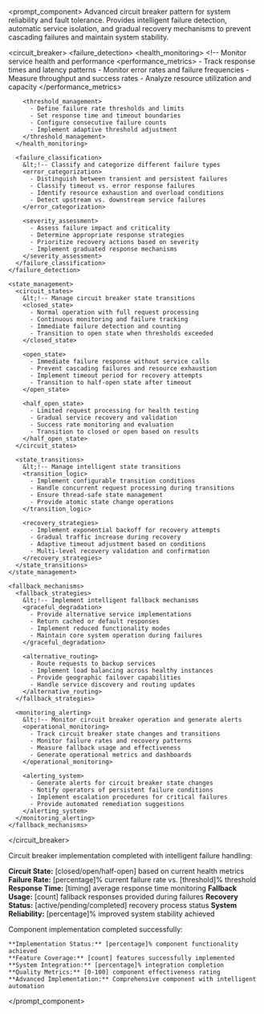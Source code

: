 <prompt_component>
  <step name="Circuit Breaker Pattern Implementation">
    <description>
Advanced circuit breaker pattern for system reliability and fault tolerance. Provides intelligent failure detection, automatic service isolation, and gradual recovery mechanisms to prevent cascading failures and maintain system stability.
    </description>
  </step>

  <circuit_breaker>
    <failure_detection>
      <health_monitoring>
        &lt;!-- Monitor service health and performance 
        <performance_metrics>
          - Track response times and latency patterns
          - Monitor error rates and failure frequencies
          - Measure throughput and success rates
          - Analyze resource utilization and capacity
        </performance_metrics>
        
        <threshold_management>
          - Define failure rate thresholds and limits
          - Set response time and timeout boundaries
          - Configure consecutive failure counts
          - Implement adaptive threshold adjustment
        </threshold_management>
      </health_monitoring>
      
      <failure_classification>
        &lt;!-- Classify and categorize different failure types 
        <error_categorization>
          - Distinguish between transient and persistent failures
          - Classify timeout vs. error response failures
          - Identify resource exhaustion and overload conditions
          - Detect upstream vs. downstream service failures
        </error_categorization>
        
        <severity_assessment>
          - Assess failure impact and criticality
          - Determine appropriate response strategies
          - Prioritize recovery actions based on severity
          - Implement graduated response mechanisms
        </severity_assessment>
      </failure_classification>
    </failure_detection>
    
    <state_management>
      <circuit_states>
        &lt;!-- Manage circuit breaker state transitions 
        <closed_state>
          - Normal operation with full request processing
          - Continuous monitoring and failure tracking
          - Immediate failure detection and counting
          - Transition to open state when thresholds exceeded
        </closed_state>
        
        <open_state>
          - Immediate failure response without service calls
          - Prevent cascading failures and resource exhaustion
          - Implement timeout period for recovery attempts
          - Transition to half-open state after timeout
        </open_state>
        
        <half_open_state>
          - Limited request processing for health testing
          - Gradual service recovery and validation
          - Success rate monitoring and evaluation
          - Transition to closed or open based on results
        </half_open_state>
      </circuit_states>
      
      <state_transitions>
        &lt;!-- Manage intelligent state transitions 
        <transition_logic>
          - Implement configurable transition conditions
          - Handle concurrent request processing during transitions
          - Ensure thread-safe state management
          - Provide atomic state change operations
        </transition_logic>
        
        <recovery_strategies>
          - Implement exponential backoff for recovery attempts
          - Gradual traffic increase during recovery
          - Adaptive timeout adjustment based on conditions
          - Multi-level recovery validation and confirmation
        </recovery_strategies>
      </state_transitions>
    </state_management>
    
    <fallback_mechanisms>
      <fallback_strategies>
        &lt;!-- Implement intelligent fallback mechanisms 
        <graceful_degradation>
          - Provide alternative service implementations
          - Return cached or default responses
          - Implement reduced functionality modes
          - Maintain core system operation during failures
        </graceful_degradation>
        
        <alternative_routing>
          - Route requests to backup services
          - Implement load balancing across healthy instances
          - Provide geographic failover capabilities
          - Handle service discovery and routing updates
        </alternative_routing>
      </fallback_strategies>
      
      <monitoring_alerting>
        &lt;!-- Monitor circuit breaker operation and generate alerts 
        <operational_monitoring>
          - Track circuit breaker state changes and transitions
          - Monitor failure rates and recovery patterns
          - Measure fallback usage and effectiveness
          - Generate operational metrics and dashboards
        </operational_monitoring>
        
        <alerting_system>
          - Generate alerts for circuit breaker state changes
          - Notify operators of persistent failure conditions
          - Implement escalation procedures for critical failures
          - Provide automated remediation suggestions
        </alerting_system>
      </monitoring_alerting>
    </fallback_mechanisms>
  </circuit_breaker>

  <output>
Circuit breaker implementation completed with intelligent failure handling:

**Circuit State:** [closed/open/half-open] based on current health metrics
**Failure Rate:** [percentage]% current failure rate vs. [threshold]% threshold
**Response Time:** [timing] average response time monitoring
**Fallback Usage:** [count] fallback responses provided during failures
**Recovery Status:** [active/pending/completed] recovery process status
**System Reliability:** [percentage]% improved system stability achieved
  </output>

  <output>
    Component implementation completed successfully:

    **Implementation Status:** [percentage]% component functionality achieved
    **Feature Coverage:** [count] features successfully implemented
    **System Integration:** [percentage]% integration completion
    **Quality Metrics:** [0-100] component effectiveness rating
    **Advanced Implementation:** Comprehensive component with intelligent automation
  </output>

</prompt_component>